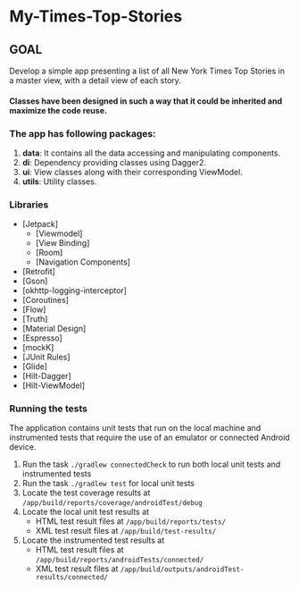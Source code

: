 # My-Times-Top-Stories

## GOAL
Develop a simple app presenting a list of all New York Times Top Stories in a master view, with a
detail view of each story.

#### Classes have been designed in such a way that it could be inherited and maximize the code reuse.

### The app has following packages:
1. **data**: It contains all the data accessing and manipulating components.
2. **di**: Dependency providing classes using Dagger2.
3. **ui**: View classes along with their corresponding ViewModel.
4. **utils**: Utility classes.

### Libraries
- [Jetpack]
  - [Viewmodel]
  - [View Binding]
  - [Room]
  - [Navigation Components]
- [Retrofit]
- [Gson]
- [okhttp-logging-interceptor]
- [Coroutines] 
- [Flow] 
- [Truth]
- [Material Design]
- [Espresso]
- [mockK]
- [JUnit Rules]
- [Glide]
- [Hilt-Dagger]
- [Hilt-ViewModel]

### Running the tests

The application contains unit tests that run on the local machine and instrumented tests that 
require the use of an emulator or connected Android device. 

1. Run the task `./gradlew connectedCheck` to run both local unit tests and instrumented tests
1. Run the task `./gradlew test` for local unit tests
1. Locate the test coverage results at `/app/build/reports/coverage/androidTest/debug`
1. Locate the local unit test results at
    - HTML test result files at `/app/build/reports/tests/`
    - XML test result files at `/app/build/test-results/`
1. Locate the instrumented test results at
    - HTML test result files at `/app/build/reports/androidTests/connected/`
    - XML test result files at `/app/build/outputs/androidTest-results/connected/`
